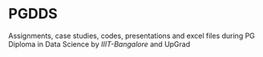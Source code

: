 # PGDDS
Assignments, case studies, codes, presentations and excel files during PG Diploma in Data Science by _IIIT-Bangalore_ and UpGrad
